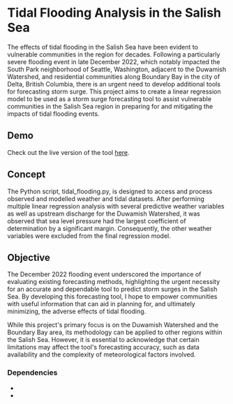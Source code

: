 # Tidal Flooding Analysis in the Salish Sea

The effects of tidal flooding in the Salish Sea have been evident to vulnerable communities in the region for decades. Following a particularly severe flooding event in late December 2022, which notably impacted the South Park neighborhood of Seattle, Washington, adjacent to the Duwamish Watershed, and residential communities along Boundary Bay in the city of Delta, British Columbia, there is an urgent need to develop additional tools for forecasting storm surge. This project aims to create a linear regression model to be used as a storm surge forecasting tool to assist vulnerable communities in the Salish Sea region in preparing for and mitigating the impacts of tidal flooding events.

## Demo
Check out the live version of the tool [here](https://kyleanders-on.github.io/).

## Concept

The Python script, tidal_flooding.py, is designed to access and process observed and modelled weather and tidal datasets. After performing multiple linear regression analysis with several predictive weather variables as well as upstream discharge for the Duwamish Watershed, it was observed that sea level pressure had the largest coefficient of determination by a significant margin. Consequently, the other weather variables were excluded from the final regression model.

## Objective

The December 2022 flooding event underscored the importance of evaluating existing forecasting methods, highlighting the urgent necessity for an accurate and dependable tool to predict storm surges in the Salish Sea. By developing this forecasting tool, I hope to empower communities with useful information that can aid in planning for, and ultimately minimizing, the adverse effects of tidal flooding.

While this project's primary focus is on the Duwamish Watershed and the Boundary Bay area, its methodology can be applied to other regions within the Salish Sea. However, it is essential to acknowledge that certain limitations may affect the tool's forecasting accuracy, such as data availability and the complexity of meteorological factors involved.

### Dependencies

*
*




